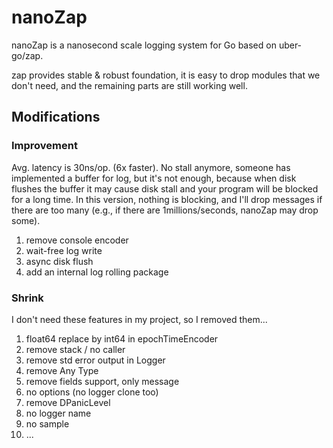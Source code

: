 nanoZap
===

nanoZap is a nanosecond scale logging system for Go based on uber-go/zap.

zap provides stable & robust foundation, it is easy to drop modules that we don't need,
and the remaining parts are still working well.

## Modifications

### Improvement

Avg. latency is 30ns/op. (6x faster). No stall anymore, someone has implemented a buffer for log, but it's not enough,
because when disk flushes the buffer it may cause disk stall and your program will be blocked for a long time.
In this version, nothing is blocking, and I'll drop messages if there are too many 
(e.g., if there are 1millions/seconds, nanoZap may drop some).

1. remove console encoder
2. wait-free log write
3. async disk flush
4. add an internal log rolling package

### Shrink

I don't need these features in my project, so I removed them...

1. float64 replace by int64 in epochTimeEncoder
2. remove stack / no caller
3. remove std error output in Logger
4. remove Any Type
5. remove fields support, only message
6. no options (no logger clone too)
7. remove DPanicLevel
8. no logger name
9. no sample 
10. ...
